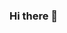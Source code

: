 ### Hi there 👋

<!--
**Lcaesars0/Lcaesars0** is a ✨ _special_ ✨ repository because its `README.md` (this file) appears on your GitHub profile.

Here are some ideas to get you started:

- 🔭 I’m currently working on https://bio.site/littlecaesars0
- 🌱 I’m currently learning more about crypto 
- 👯 I’m looking to collaborate on all types of projects management ..
- 🤔 I’m looking for help with projects to manage as an admin and a twitter raider ...
- 💬 Ask me about Prices and how to manage project's ...
- 📫 How to reach me: @LordblinksRaider on Telegram or email on thomasnoah357@gmail.com...
- 😄 Pronouns:💪💪...
- ⚡ Fun fact: ...👏👏👏
-->
